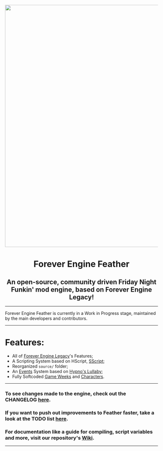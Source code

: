 <p align="center">
  <img src="https://cdn.discordapp.com/attachments/1038658718025404487/1040623966185857055/recentered-feather-logo.png" width="800"/></a>
  <h1 align="center">Forever Engine Feather</h1>
  <h2 align="center">An open-source, community driven Friday Night Funkin' mod engine, based on Forever Engine Legacy!</h2>
</p>

----------------------------------------------
Forever Engine Feather is currently in a Work in Progress stage, maintained by the main developers and contributors.

----------------------------------------------
# Features:
* All of [Forever Engine Legacy](https://github.com/Yoshubs/Forever-Engine-Legacy)'s Features;
* A Scripting System based on HScript, [SScript](https://github.com/AltronMaxX/SScript);
* Reorganized ``source/`` folder;
* An [Events](/assets/events) System based on [Hypno's Lullaby](https://github.com/PopcornColonell/hypnosource);
* Fully Softcoded [Game Weeks](/assets/weeks) and [Characters](/assets/characters).

----------------------------------------------
### To see changes made to the engine, check out the CHANGELOG [here](/docs/CHANGELOG.md).

### If you want to push out improvements to Feather faster, take a look at the TODO list [here](/TODO).

### For documentation like a guide for compiling, script variables and more, visit our repository's [Wiki](https://github.com/BeastlyGhost/Forever-Engine-Feather/wiki).

----------------------------------------------
